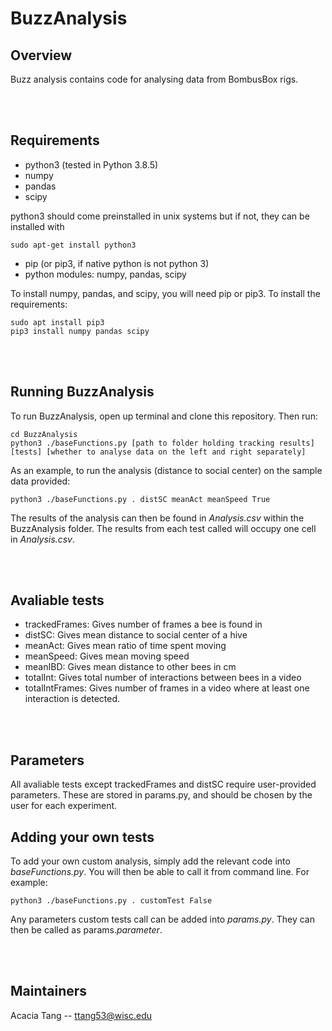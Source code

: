 # BuzzAnalysis
## Overview
Buzz analysis contains code for analysing data from BombusBox rigs.

<br><br>

## Requirements
- python3 (tested in Python 3.8.5)
- numpy
- pandas
- scipy

python3 should come preinstalled in unix systems but if not, they can be installed with
```
sudo apt-get install python3
```

- pip (or pip3, if native python is not python 3)
- python modules: numpy, pandas, scipy

To install numpy, pandas, and scipy, you will need pip or pip3. To install the requirements:
```
sudo apt install pip3
pip3 install numpy pandas scipy
```

<br><br>

## Running BuzzAnalysis
To run BuzzAnalysis, open up terminal and clone this repository. Then run:

```
cd BuzzAnalysis
python3 ./baseFunctions.py [path to folder holding tracking results] [tests] [whether to analyse data on the left and right separately]
```

As an example, to run the analysis (distance to social center) on the sample data provided:
```
python3 ./baseFunctions.py . distSC meanAct meanSpeed True
```

The results of the analysis can then be found in *Analysis.csv* within the BuzzAnalysis folder. The results from each test called will occupy one cell in *Analysis.csv*.

<br><br>

## Avaliable tests
- trackedFrames: Gives number of frames a bee is found in
- distSC: Gives mean distance to social center of a hive
- meanAct: Gives mean ratio of time spent moving
- meanSpeed: Gives mean moving speed
- meanIBD: Gives mean distance to other bees in cm
- totalInt: Gives total number of interactions between bees in a video
- totalIntFrames: Gives number of frames in a video where at least one interaction is detected.

<br><br>

## Parameters
All avaliable tests except trackedFrames and distSC require user-provided parameters. These are stored in params.py, and should be chosen by the user for each experiment.

## Adding your own tests
To add your own custom analysis, simply add the relevant code into *baseFunctions.py*. You will then be able to call it from command line. For example:
```
python3 ./baseFunctions.py . customTest False
```

Any parameters custom tests call can be added into *params.py*. They can then be called as params.*parameter*.

<br><br>

## Maintainers
Acacia Tang --  [ttang53@wisc.edu](mailto:ttang53@wisc.edu)
